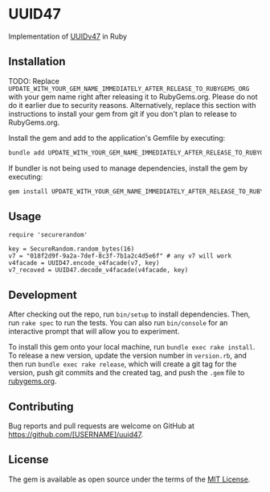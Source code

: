 # UUID47

Implementation of [UUIDv47](https://github.com/stateless-me/uuidv47) in Ruby

## Installation

TODO: Replace `UPDATE_WITH_YOUR_GEM_NAME_IMMEDIATELY_AFTER_RELEASE_TO_RUBYGEMS_ORG` with your gem name right after releasing it to RubyGems.org. Please do not do it earlier due to security reasons. Alternatively, replace this section with instructions to install your gem from git if you don't plan to release to RubyGems.org.

Install the gem and add to the application's Gemfile by executing:

```bash
bundle add UPDATE_WITH_YOUR_GEM_NAME_IMMEDIATELY_AFTER_RELEASE_TO_RUBYGEMS_ORG
```

If bundler is not being used to manage dependencies, install the gem by executing:

```bash
gem install UPDATE_WITH_YOUR_GEM_NAME_IMMEDIATELY_AFTER_RELEASE_TO_RUBYGEMS_ORG
```

## Usage

```
require 'securerandom'

key = SecureRandom.random_bytes(16)
v7 = "018f2d9f-9a2a-7def-8c3f-7b1a2c4d5e6f" # any v7 will work
v4facade = UUID47.encode_v4facade(v7, key)
v7_recoved = UUID47.decode_v4facade(v4facade, key)
```

## Development

After checking out the repo, run `bin/setup` to install dependencies. Then, run `rake spec` to run the tests. You can also run `bin/console` for an interactive prompt that will allow you to experiment.

To install this gem onto your local machine, run `bundle exec rake install`. To release a new version, update the version number in `version.rb`, and then run `bundle exec rake release`, which will create a git tag for the version, push git commits and the created tag, and push the `.gem` file to [rubygems.org](https://rubygems.org).

## Contributing

Bug reports and pull requests are welcome on GitHub at https://github.com/[USERNAME]/uuid47.

## License

The gem is available as open source under the terms of the [MIT License](https://opensource.org/licenses/MIT).

